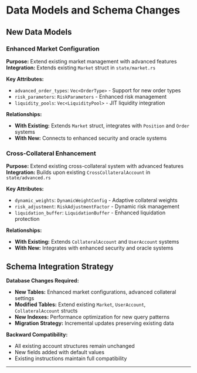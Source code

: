 # Data Models and Schema Changes

## New Data Models

### Enhanced Market Configuration
**Purpose:** Extend existing market management with advanced features
**Integration:** Extends existing `Market` struct in `state/market.rs`

**Key Attributes:**
- `advanced_order_types`: `Vec<OrderType>` - Support for new order types
- `risk_parameters`: `RiskParameters` - Enhanced risk management
- `liquidity_pools`: `Vec<LiquidityPool>` - JIT liquidity integration

**Relationships:**
- **With Existing:** Extends `Market` struct, integrates with `Position` and `Order` systems
- **With New:** Connects to enhanced security and oracle systems

### Cross-Collateral Enhancement
**Purpose:** Extend existing cross-collateral system with advanced features
**Integration:** Builds upon existing `CrossCollateralAccount` in `state/advanced.rs`

**Key Attributes:**
- `dynamic_weights`: `DynamicWeightConfig` - Adaptive collateral weights
- `risk_adjustment`: `RiskAdjustmentFactor` - Dynamic risk management
- `liquidation_buffer`: `LiquidationBuffer` - Enhanced liquidation protection

**Relationships:**
- **With Existing:** Extends `CollateralAccount` and `UserAccount` systems
- **With New:** Integrates with enhanced security and oracle systems

## Schema Integration Strategy

**Database Changes Required:**
- **New Tables:** Enhanced market configurations, advanced collateral settings
- **Modified Tables:** Extend existing `Market`, `UserAccount`, `CollateralAccount` structs
- **New Indexes:** Performance optimization for new query patterns
- **Migration Strategy:** Incremental updates preserving existing data

**Backward Compatibility:**
- All existing account structures remain unchanged
- New fields added with default values
- Existing instructions maintain full compatibility

---
